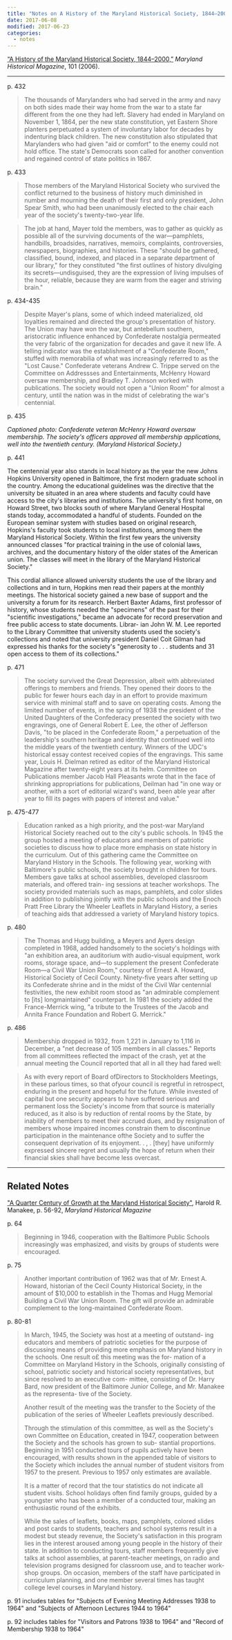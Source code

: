 ```yaml
---
title: "Notes on A History of the Maryland Historical Society, 1844–2000"
date: 2017-06-08
modified: 2017-06-23
categories:
  - notes
---
```


[“A History of the Maryland Historical Society, 1844–2000,”](http://msa.maryland.gov/megafile/msa/speccol/sc5800/sc5881/000001/000000/000405/pdf/msa_sc_5881_1_405.pdf) *Maryland Historical Magazine*, 101 (2006).

---

p. 432

> The thousands of Marylanders who had served in the army and navy on both sides made their way home from the war to a state far different from the one they had left. Slavery had ended in Maryland on November 1, 1864, per the new state constitution, yet Eastern Shore planters perpetuated a system of involuntary labor for decades by indenturing black children. The new constitution also stipulated that Marylanders who had given "aid or comfort" to the enemy could not hold office. The state's Democrats soon called for another convention and regained control of state politics in 1867. 

p. 433

> Those members of the Maryland Historical Society who survived the conflict returned to the business of history much diminished in number and mourning the death of their first and only president, John Spear Smith, who had been unanimously elected to the chair each year of the society's twenty-two-year life.

> The job at hand, Mayer told the members, was to gather as quickly as possible all of the surviving documents of the war—pamphlets, handbills, broadsides, narratives, memoirs, complaints, controversies, newspapers, biographies, and histories. These "should be gathered, classified, bound, indexed, and placed in a separate department of our library," for they constituted "the first outlines of history divulging its secrets—undisguised, they are the expression of living impulses of the hour, reliable, because they are warm from the eager and striving brain."

p. 434-435

> Despite Mayer's plans, some of which indeed materialized, old loyalties remained and directed the group's presentation of history. The Union may have won the war, but antebellum southern, aristocratic influence enhanced by Confederate nostalgia permeated the very fabric of the organization for decades and gave it new life. A telling indicator was the establishment of a "Confederate Room," stuffed with memorabilia of what was increasingly referred to as the "Lost Cause." Confederate veterans Andrew C. Trippe served on the Committee on Addressses and Entertainments, McHenry Howard oversaw membership, and Bradley T. Johnson worked with publications. The society would not open a "Union Room" for almost a century, until the nation was in the midst of celebrating the war's centennial.



p. 435

*Captioned photo: Confederate veteran McHenry Howard oversaw membership. The society's*
*officers approved all membership applications, well into the twentieth century. (Maryland Historical Society.)* 

p. 441

The centennial year also stands in local history as the year the new Johns Hopkins University opened in Baltimore, the first modern graduate school in the country. Among the educational guidelines was the directive that the university be situated in an area where students and faculty could have access to the city's libraries and institutions. The university's first home, on Howard Street, two blocks south of where Maryland General Hospital stands today, accommodated a handful of students. Founded on the European seminar system with studies based on original research, Hopkins's faculty took students to local institutions, among them the Maryland Historical Society. Within the first few years the university announced classes "for practical training in the use of colonial laws, archives, and the documentary history of the older states of the American union. The classes will meet in the library of the Maryland Historical Society."

This cordial alliance allowed university students the use of the library and collections and in turn, Hopkins men read their papers at the monthly meetings. The historical society gained a new base of support and the university a forum for its research. Herbert Baxter Adams, first professor of history, whose students needed the "specimens" of the past for their "scientific investigations," became an advocate for record preservation and free public access to state documents. Librar- ian John W. M. Lee reported to the Library Committee that university students used the society's collections and noted that university president Daniel Coit Gilman had expressed his thanks for the society's "generosity to . . . students and
31 open access to them of its collections."



p. 471

> The society survived the Great Depression, albeit with abbreviated offerings to members and friends. They opened their doors to the public for fewer hours each day in an effort to provide maximum service with minimal staff and to save on operating costs. Among the limited number of events, in the spring of 1938 the president of the United Daughters of the Confederacy presented the society with two engravings, one of General Robert E. Lee, the other of Jefferson Davis, "to be placed in the Confederate Room," a perpetuation of the leadership's southern heritage and identity that continued well into the middle years of the twentieth century. Winners of the UDC's historical essay contest received copies of the engravings. This same year, Louis H. Dielman retired as editor of the Maryland Historical Magazine after twenty-eight years at its helm. Committee on Publications member Jacob Hall Pleasants wrote that in the face of shrinking appropriations for publications, Deilman had "in one way or another, with a sort of editorial wizard's wand, been able year after year to fill its pages with papers of interest and value."

p. 475-477

> Education ranked as a high priority, and the post-war Maryland Historical Society reached out to the city's public schools. In 1945 the group hosted a meeting of educators and members of patriotic societies to discuss how to place more emphasis on state history in the curriculum. Out of this gathering came the Committee on Maryland History in the Schools. The following year, working with Baltimore's public schools, the society brought in children for tours. Members gave talks at school assemblies, developed classroom materials, and offered train- ing sessions at teacher workshops. The society provided materials such as maps, pamphlets, and color slides in addition to publishing jointly with the public schools and the Enoch Pratt Free Library the Wheeler Leaflets in Maryland History, a series of teaching aids that addressed a variety of Maryland history topics.

p. 480

> The Thomas and Hugg building, a Meyers and Ayers design completed in 1968, added handsomely to the society's holdings with "an exhibition area, an auditorium with audio-visual equipment, work rooms, storage space, and—to supplement the present Confederate Room—a Civil War Union Room," courtesy of Ernest A. Howard, Historical Society of Cecil County. Ninety-five years after setting up its Confederate shrine and in the midst of the Civil War centennial festivities, the new exhibit room stood as "an admirable complement to [its] longmaintained" counterpart. In 1981 the society added the France-Merrick wing, "a tribute to the Trustees of the Jacob and Annita France Foundation and Robert G. Merrick."

p. 486

> Membership dropped in 1932, from 1,221 in January to 1,116 in December, a "net decrease of 105 members in all classes." Reports from all committees reflected the impact of the crash, yet at the annual meeting the Council reported that all in all they had fared well:

> As with every report of Board ofDirectors to Stockholders Meetings, in these parlous times, so that ofyour council is regretful in retrospect, enduring in the present and hopeful for the future. While invested of capital but one security appears to have suffered serious and permanent loss the Society's income from that source is materially reduced, as it also is by reduction of rental rooms by the State, by inability of members to meet their accrued dues, and by resignation of members whose impaired incomes constrain them to discontinue participation in the maintenance ofthe Society and to suffer the consequent deprivation of its enjoyment. . , . [they] have uniformly expressed sincere regret and usually the hope of return when their financial skies shall have become less overcast.

---

## Related Notes

["A Quarter Century of Growth at the Maryland Historical Society"](http://msa.maryland.gov/megafile/msa/speccol/sc5800/sc5881/000001/000000/000237/pdf/msa_sc_5881_1_237.pdf), Harold R. Manakee, p. 56-92, *Maryland Historical Magazine*

p. 64

> Beginning in 1946, cooperation with the Baltimore Public Schools increasingly was emphasized, and visits by groups of students were encouraged.

p. 75

> Another important contribution of 1962 was that of Mr. Ernest A. Howard, historian of the Cecil County Historical Society, in the amount of $10,000 to establish in the Thomas and Hugg Memorial Building a Civil War Union Room. The gift will provide an admirable complement to the long-maintained Confederate Room.

p. 80-81

>In March, 1945, the Society was host at a meeting of outstand- ing educators and members of patriotic societies for the purpose of discussing means of providing more emphasis on Maryland history in the schools. One result o£ this meeting was the for- mation of a Committee on Maryland History in the Schools, originally consisting of school, patriotic society and historical society representatives, but since resolved to an executive com- mittee, consisting of Dr. Harry Bard, now president of the Baltimore Junior College, and Mr. Manakee as the representa- tive of the Society.
>
>Another result of the meeting was the transfer to the Society of the publication of the series of Wheeler Leaflets previously described.
>
>Through the stimulation of this committee, as well as the Society's own Committee on Education, created in 1947, cooperation between the Society and the schools has grown to sub- stantial proportions. Beginning in 1951 conducted tours of pupils actively have been encouraged, with results shown in the appended table of visitors to the Society which includes the annual number of student visitors from 1957 to the present. Previous to 1957 only estimates are available.
>
>It is a matter of record that the tour statistics do not indicate all student visits. School holidays often find family groups, guided by a youngster who has been a member of a conducted tour, making an enthusiastic round of the exhibits.
>
>While the sales of leaflets, books, maps, pamphlets, colored slides and post cards to students, teachers and school systems result in a modest but steady revenue, the Society's satisfaction in this program lies in the interest aroused among young people in the history of their state.
>In addition to conducting tours, staff members frequently give talks at school assemblies, at parent-teacher meetings, on radio and television programs designed for classroom use, and to teacher work-shop groups. On occasion, members of the staff have participated in curriculum planning, and one member several times has taught college level courses in Maryland history.

p. 91 includes tables for "Subjects of Evening Meeting Addresses 1938 to 1964" and "Subjects of Afternoon Lectures 1944 to 1964"

p. 92 includes tables for "Visitors and Patrons 1938 to 1964" and "Record of Membership 1938 to 1964"